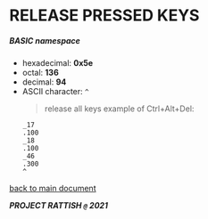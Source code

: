 # RELEASE PRESSED KEYS
##### BASIC namespace
- hexadecimal: __0x5e__
- octal: __136__
- decimal: __94__
- ASCII character: `^`
  > release all keys
  > example of Ctrl+Alt+Del:
  ```
  _17
  .100
  _18
  .100
  _46
  .300
  ^
  ```

[back to main document](../README.md)

***PROJECT RATTISH `@` 2021***

